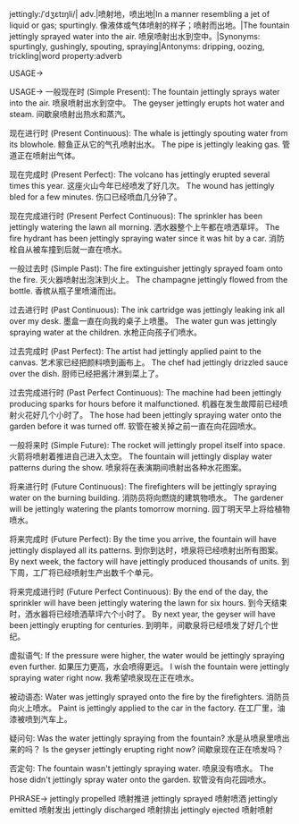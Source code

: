 jettingly:/ˈdʒɛtɪŋli/| adv.|喷射地，喷出地|In a manner resembling a jet of liquid or gas; spurtingly.  像液体或气体喷射的样子；喷射而出地。|The fountain jettingly sprayed water into the air. 喷泉喷射出水到空中。|Synonyms: spurtingly, gushingly, spouting, spraying|Antonyms: dripping, oozing, trickling|word property:adverb

USAGE->

USAGE->
一般现在时 (Simple Present):
The fountain jettingly sprays water into the air.  喷泉喷射出水到空中。
The geyser jettingly erupts hot water and steam. 间歇泉喷射出热水和蒸汽。

现在进行时 (Present Continuous):
The whale is jettingly spouting water from its blowhole.  鲸鱼正从它的气孔喷射出水。
The pipe is jettingly leaking gas. 管道正在喷射出气体。

现在完成时 (Present Perfect):
The volcano has jettingly erupted several times this year. 这座火山今年已经喷发了好几次。
The wound has jettingly bled for a few minutes. 伤口已经喷血几分钟了。

现在完成进行时 (Present Perfect Continuous):
The sprinkler has been jettingly watering the lawn all morning.  洒水器整个上午都在喷洒草坪。
The fire hydrant has been jettingly spraying water since it was hit by a car.  消防栓自从被车撞到后就一直在喷水。

一般过去时 (Simple Past):
The fire extinguisher jettingly sprayed foam onto the fire. 灭火器喷射出泡沫到火上。
The champagne jettingly flowed from the bottle. 香槟从瓶子里喷涌而出。

过去进行时 (Past Continuous):
The ink cartridge was jettingly leaking ink all over my desk.  墨盒一直在向我的桌子上喷墨。
The water gun was jettingly spraying water at the children. 水枪正向孩子们喷水。

过去完成时 (Past Perfect):
The artist had jettingly applied paint to the canvas.  艺术家已经把颜料喷到画布上。
The chef had jettingly drizzled sauce over the dish.  厨师已经把酱汁淋到菜上了。

过去完成进行时 (Past Perfect Continuous):
The machine had been jettingly producing sparks for hours before it malfunctioned.  机器在发生故障前已经喷射火花好几个小时了。
The hose had been jettingly spraying water onto the garden before it was turned off.  软管在被关掉之前一直在向花园喷水。


一般将来时 (Simple Future):
The rocket will jettingly propel itself into space. 火箭将喷射着推进自己进入太空。
The fountain will jettingly display water patterns during the show. 喷泉将在表演期间喷射出各种水花图案。


将来进行时 (Future Continuous):
The firefighters will be jettingly spraying water on the burning building. 消防员将向燃烧的建筑物喷水。
The gardener will be jettingly watering the plants tomorrow morning. 园丁明天早上将给植物喷水。


将来完成时 (Future Perfect):
By the time you arrive, the fountain will have jettingly displayed all its patterns.  到你到达时，喷泉将已经喷射出所有图案。
By next week, the factory will have jettingly produced thousands of units. 到下周，工厂将已经喷射生产出数千个单元。

将来完成进行时 (Future Perfect Continuous):
By the end of the day, the sprinkler will have been jettingly watering the lawn for six hours.  到今天结束时，洒水器将已经喷洒草坪六个小时了。
By next year, the geyser will have been jettingly erupting for centuries. 到明年，间歇泉将已经喷发了好几个世纪。

虚拟语气:
If the pressure were higher, the water would be jettingly spraying even further. 如果压力更高，水会喷得更远。
I wish the fountain were jettingly spraying water right now. 我希望喷泉现在正在喷水。

被动语态:
Water was jettingly sprayed onto the fire by the firefighters.  消防员向火上喷水。
Paint is jettingly applied to the car in the factory. 在工厂里，油漆被喷到汽车上。

疑问句:
Was the water jettingly spraying from the fountain? 水是从喷泉里喷出来的吗？
Is the geyser jettingly erupting right now? 间歇泉现在正在喷发吗？

否定句:
The fountain wasn't jettingly spraying water.  喷泉没有喷水。
The hose didn't jettingly spray water onto the garden. 软管没有向花园喷水。


PHRASE->
jettingly propelled  喷射推进
jettingly sprayed  喷射喷洒
jettingly emitted  喷射发出
jettingly discharged  喷射排出
jettingly ejected  喷射喷射
